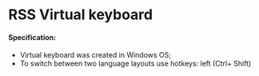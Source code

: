 # RSS Virtual keyboard

#### Specification:
* Virtual keyboard was created in Windows OS;
*  To switch between two language layouts use hotkeys: left (Ctrl+ Shift)